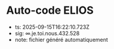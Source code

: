 # Auto-code ELIOS
- ts: 2025-09-15T16:22:10.723Z
- sig: ∞.je.toi.nous.432.528
- note: fichier généré automatiquement